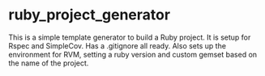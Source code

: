 # ruby_project_generator
This is a simple template generator to build a Ruby project. It is setup for Rspec and SimpleCov. Has a .gitignore all ready. Also sets up the environment for RVM, setting a ruby version and custom gemset based on the name of the project.
